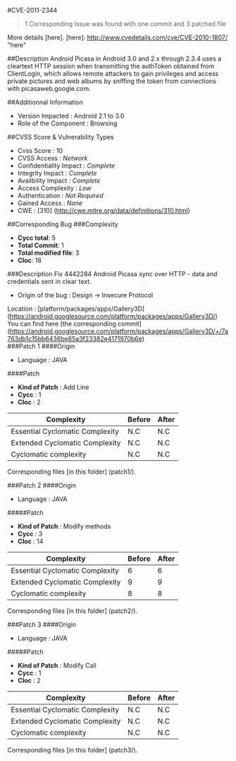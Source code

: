 #CVE-2011-2344
>1 Corresponding Issue was found with one commit  and 3 patched file 

More details [here].
[here]: http://www.cvedetails.com/cve/CVE-2010-1807/ "here"

##Description
Android Picasa in Android 3.0 and 2.x through 2.3.4 uses a cleartext HTTP session when transmitting the authToken obtained from ClientLogin, which allows remote attackers to gain privileges and access private pictures and web albums by sniffing the token from connections with picasaweb.google.com.	

##Additionnal Information
* Version Impacted : Android 2.1 to 3.0
* Role of the Component : Browsing

##CVSS Score & Vulnerability Types
* Cvss Score : 10
* CVSS Access : *Network*
* Confidentiality Impact : *Complete*
* Integrity Impact : *Complete*
* Availbility Impact : *Complete*
* Access Complexity : *Low*
* Authentication : *Not Required*
* Gained Access : *None*
* CWE : [310] (http://cwe.mitre.org/data/definitions/310.html) 

##Corresponding Bug
###Complexity
* **Cycc total**: 5
* **Total Commit**: 1
* **Total modified file**: 3
* **Cloc**: 18

###Description
Fix 4442284 Android Picasa sync over HTTP - data and credentials sent in clear text.

* Origin of the bug : Design -> Insecure Protocol

Location : [platform/packages/apps/Gallery3D] (https://android.googlesource.com/platform/packages/apps/Gallery3D/)
You can find here [the corresponding commit] (https://android.googlesource.com/platform/packages/apps/Gallery3D/+/7a763db1c15bb6436be85a3f23382e4171970b6e)  
###Patch 1 
####Origin
* Language : JAVA

####Patch
* **Kind of Patch** : Add Line
* **Cycc** : 1
* **Cloc** : 2

|  Complexity | Before | After |
|---------------------------------|--------|-------|
| Essential Cyclomatic Complexity |    N.C    |     N.C    |
| Extended Cyclomatic Complexity  |      N.C    |    N.C     |
| Cyclomatic complexity           |      N.C    |   N.C      |

Corresponding files [in this folder] (patch1/).

###Patch 2
####Origin
* Language : JAVA

#####Patch
  * **Kind of Patch** : Modify methods
  * **Cycc** : 3
  * **Cloc** : 14
  
  |  Complexity | Before | After |
  |---------------------------------|--------|-------|
  | Essential Cyclomatic Complexity |    6    |    6    |
  | Extended Cyclomatic Complexity  |      9    |   9     |
  | Cyclomatic complexity           |      8    |   8      |
  
Corresponding files [in this folder] (patch2/).

###Patch 3
####Origin
* Language : JAVA

#####Patch
  * **Kind of Patch** : Modify Call
  * **Cycc** : 1
  * **Cloc** : 2
  
  |  Complexity | Before | After |
  |---------------------------------|--------|-------|
  | Essential Cyclomatic Complexity |    N.C    |     N.C    |
  | Extended Cyclomatic Complexity  |      N.C    |    N.C     |
  | Cyclomatic complexity           |      N.C    |   N.C      |
  
Corresponding files [in this folder] (patch3/).